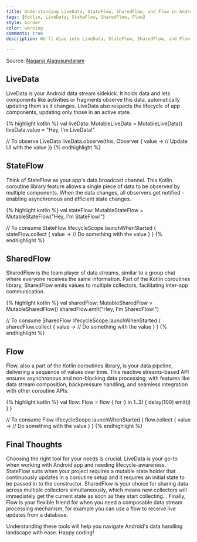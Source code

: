```yaml
---
title: Understanding LiveData, StateFlow, SharedFlow, and Flow in Android
tags: [Kotlin, LiveData, StateFlow, SharedFlow, Flow]
style: border
color: warning
comments: true
description: We'll dive into LiveData, StateFlow, SharedFlow, and Flow to understand their core characteristics and when to employ them in your projects.

---
```

Source: [Nagaraj Alagusundaram](https://www.nagaraj.com.au)

## LiveData

LiveData is your Android data stream sidekick. It holds data and lets components like activities or fragments observe this data, automatically updating them as it changes. LiveData also respects the lifecycle of app components, updating only those in an active state.

{% highlight kotlin %}
val liveData: MutableLiveData<String> = MutableLiveData()
liveData.value = "Hey, I'm LiveData!"

// To observe LiveData
liveData.observe(this, Observer { value ->
    // Update UI with the value
})
{% endhighlight %}

## StateFlow

Think of StateFlow as your app's data broadcast channel. This Kotlin coroutine library feature allows a single piece of data to be observed by multiple components. When the data changes, all observers get notified - enabling asynchronous and efficient state changes.

{% highlight kotlin %}
val stateFlow: MutableStateFlow<String> = MutableStateFlow("Hey, I'm StateFlow!")

// To consume StateFlow
lifecycleScope.launchWhenStarted {
    stateFlow.collect { value ->
        // Do something with the value
    }
}
{% endhighlight %}

## SharedFlow

SharedFlow is the team player of data streams, similar to a group chat where everyone receives the same information. Part of the Kotlin coroutines library, SharedFlow emits values to multiple collectors, facilitating inter-app communication.

{% highlight kotlin %}
val sharedFlow: MutableSharedFlow<String> = MutableSharedFlow()
sharedFlow.emit("Hey, I'm SharedFlow!")

// To consume SharedFlow
lifecycleScope.launchWhenStarted {
    sharedFlow.collect { value ->
        // Do something with the value
    }
}
{% endhighlight %}

## Flow

Flow, also a part of the Kotlin coroutines library, is your data pipeline, delivering a sequence of values over time. This reactive streams-based API ensures asynchronous and non-blocking data processing, with features like data stream composition, backpressure handling, and seamless integration with other coroutine APIs.

{% highlight kotlin %}
val flow: Flow<Int> = flow {
    for (i in 1..3) {
        delay(100)
        emit(i)
    }
}

// To consume Flow
lifecycleScope.launchWhenStarted {
    flow.collect { value ->
        // Do something with the value
    }
}
{% endhighlight %}

## Final Thoughts

Choosing the right tool for your needs is crucial. LiveData is your go-to when working with Android app and needing lifecycle-awareness. StateFlow suits when your project requires a mutable state holder that continuously updates in a coroutine setup and it requires an initial state to be passed in to the constructor. SharedFlow is your choice for sharing data across multiple collectors simultaneously, which means new collectors will immediately get the current state as soon as they start collecting. . Finally, Flow is your flexible friend for when you need a composable data stream processing mechanism, for example you can use a flow to receive live updates from a database.

Understanding these tools will help you navigate Android's data handling landscape with ease. Happy coding!
